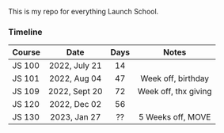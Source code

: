 This is my repo for everything Launch School.

### Timeline
| Course   | Date          | Days | Notes                |
|----------|:-------------:|:----:|:--------------------:|
| JS 100   | 2022, July 21 | 14   |                      |
| JS 101   | 2022, Aug  04 | 47   | Week off, birthday   |
| JS 109   | 2022, Sept 20 | 72   | Week off, thx giving |
| JS 120   | 2022, Dec  02 | 56   |                      |
| JS 130   | 2023, Jan  27 | ??   | 5 Weeks off, MOVE    |
